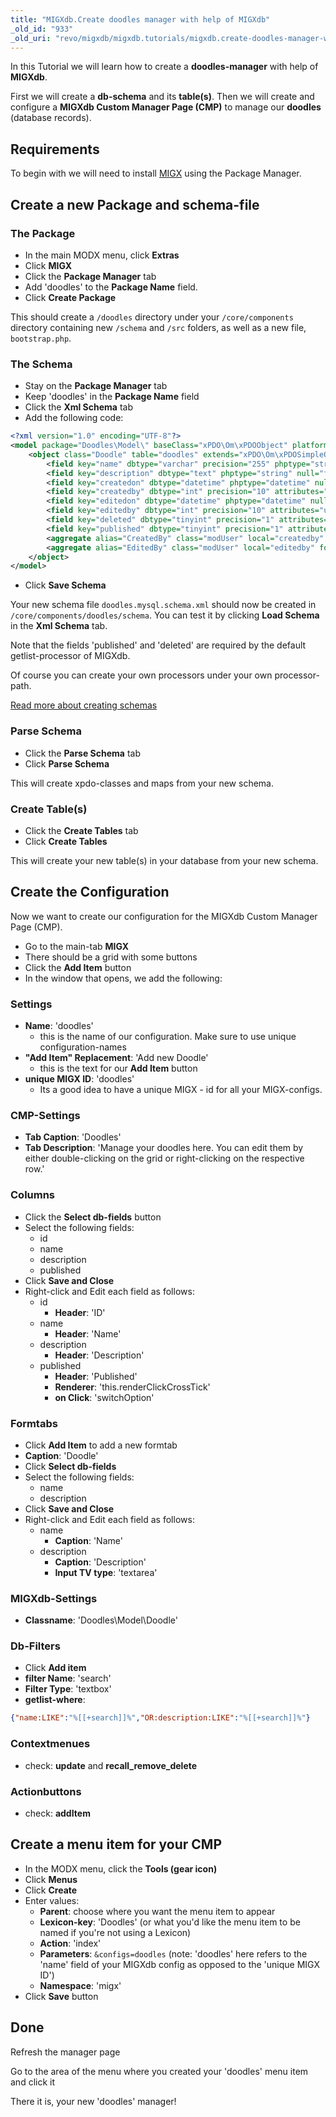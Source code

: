 ```yaml
---
title: "MIGXdb.Create doodles manager with help of MIGXdb"
_old_id: "933"
_old_uri: "revo/migxdb/migxdb.tutorials/migxdb.create-doodles-manager-with-help-of-migxdb"
---
```


In this Tutorial we will learn how to create a **doodles-manager** with help of **MIGXdb**.

First we will create a **db-schema** and its **table(s)**. Then we will create and configure a **MIGXdb Custom Manager Page (CMP)** to manage our **doodles** (database records).

## Requirements

To begin with we will need to install [MIGX](extras/migx "MIGX") using the Package Manager.

## Create a new Package and schema-file

### The Package

- In the main MODX menu, click **Extras**
- Click **MIGX**
- Click the **Package Manager** tab
- Add 'doodles' to the **Package Name** field. 
- Click **Create Package**

This should create a `/doodles` directory under your `/core/components` directory containing new `/schema` and `/src` folders, as well as a new file, `bootstrap.php`.

### The Schema

- Stay on the **Package Manager** tab
- Keep 'doodles' in the **Package Name** field
- Click the **Xml Schema** tab
- Add the following code:

``` xml
<?xml version="1.0" encoding="UTF-8"?>
<model package="Doodles\Model\" baseClass="xPDO\Om\xPDOObject" platform="mysql" defaultEngine="InnoDB" version="3.0">
    <object class="Doodle" table="doodles" extends="xPDO\Om\xPDOSimpleObject">
        <field key="name" dbtype="varchar" precision="255" phptype="string" null="false" default=""/>
        <field key="description" dbtype="text" phptype="string" null="false" default=""/>
        <field key="createdon" dbtype="datetime" phptype="datetime" null="true"/>
        <field key="createdby" dbtype="int" precision="10" attributes="unsigned" phptype="integer" null="false" default="0" />
        <field key="editedon" dbtype="datetime" phptype="datetime" null="true"/>
        <field key="editedby" dbtype="int" precision="10" attributes="unsigned" phptype="integer" null="false" default="0" />
        <field key="deleted" dbtype="tinyint" precision="1" attributes="unsigned" phptype="integer" null="false" default="0" />
        <field key="published" dbtype="tinyint" precision="1" attributes="unsigned" phptype="integer" null="false" default="0" />
        <aggregate alias="CreatedBy" class="modUser" local="createdby" foreign="id" cardinality="one" owner="foreign"/>
        <aggregate alias="EditedBy" class="modUser" local="editedby" foreign="id" cardinality="one" owner="foreign"/>
    </object>
</model>
```

- Click **Save Schema**

Your new schema file `doodles.mysql.schema.xml` should now be created in `/core/components/doodles/schema`. You can test it by clicking **Load Schema** in the **Xml Schema** tab.

Note that the fields 'published' and 'deleted' are required by the default getlist-processor of MIGXdb.

Of course you can create your own processors under your own processor-path.

[Read more about creating schemas](extending-modx/xpdo/custom-models/defining-a-schema "Defining a Schema")

### Parse Schema

- Click the **Parse Schema** tab
- Click **Parse Schema**

This will create xpdo-classes and maps from your new schema.

### Create Table(s)

- Click the **Create Tables** tab
- Click **Create Tables**

This will create your new table(s) in your database from your new schema.

## Create the Configuration

Now we want to create our configuration for the MIGXdb Custom Manager Page (CMP).

- Go to the main-tab **MIGX**
- There should be a grid with some buttons
- Click the **Add Item** button
- In the window that opens, we add the following:

### Settings

- **Name**: 'doodles'
    - this is the name of our configuration. Make sure to use unique configuration-names
- **"Add Item" Replacement**: 'Add new Doodle'
    - this is the text for our **Add Item** button
- **unique MIGX ID**: 'doodles'
    - Its a good idea to have a unique MIGX - id for all your MIGX-configs.

### CMP-Settings

- **Tab Caption**: 'Doodles'
- **Tab Description**: 'Manage your doodles here. You can edit them by either double-clicking on the grid or right-clicking on the respective row.'

### Columns

- Click the **Select db-fields** button
- Select the following fields:
    - id
    - name
    - description
    - published
- Click **Save and Close**
- Right-click and Edit each field as follows:
    - id
        - **Header**: 'ID'
    - name
        - **Header**: 'Name'
    - description
        - **Header**: 'Description'
    - published
        - **Header**: 'Published'
        - **Renderer**: 'this.renderClickCrossTick'
        - **on Click**: 'switchOption'
          
### Formtabs

- Click **Add Item** to add a new formtab
- **Caption**: 'Doodle'
- Click **Select db-fields**
- Select the following fields:
    - name
    - description
- Click **Save and Close**
- Right-click and Edit each field as follows:
    - name
        - **Caption**: 'Name'
    - description
        - **Caption**: 'Description'
        - **Input TV type**: 'textarea'

### MIGXdb-Settings

- **Classname**: 'Doodles\Model\Doodle'

### Db-Filters

- Click **Add item**
- **filter Name**: 'search'
- **Filter Type**: 'textbox'
- **getlist-where**:

``` json
{"name:LIKE":"%[[+search]]%","OR:description:LIKE":"%[[+search]]%"}
```

### Contextmenues

- check: **update** and **recall_remove_delete**

### Actionbuttons

- check: **addItem**

## Create a menu item for your CMP

- In the MODX menu, click the **Tools (gear icon)**
- Click **Menus**
- Click **Create**
- Enter values:
    - **Parent**: choose where you want the menu item to appear
    - **Lexicon-key**: 'Doodles' (or what you'd like the menu item to be named if you're not using a Lexicon)
    - **Action**: 'index'
    - **Parameters**: `&configs=doodles` (note: 'doodles' here refers to the 'name' field of your MIGXdb config as opposed to the 'unique MIGX ID')
    - **Namespace**: 'migx'
- Click **Save** button
  
## Done

Refresh the manager page

Go to the area of the menu where you created your 'doodles' menu item and click it

There it is, your new 'doodles' manager!
